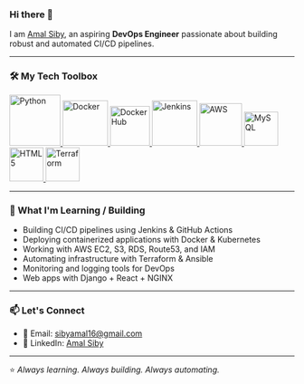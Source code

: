 ### Hi there 👋

I am [Amal Siby](https://www.linkedin.com/in/amalee17/), an aspiring **DevOps Engineer** passionate about building robust and automated CI/CD pipelines.

---

### 🛠️ My Tech Toolbox

<p float="left">
  <a href="https://www.python.org/" target="_blank">
    <img src="https://media1.giphy.com/media/KAq5w47R9rmTuvWOWa/giphy.gif" height="90" alt="Python" />
  </a>
  <a href="https://www.docker.com/" target="_blank">
    <img src="https://raw.githubusercontent.com/itsksaurabh/itsksaurabh/master/assets/docker.gif" height="80" alt="Docker" />
  </a>
  <a href="https://hub.docker.com/" target="_blank">
    <img src="https://www.docker.com/wp-content/uploads/2022/03/Moby-logo.png" height="70" alt="Docker Hub" />
  </a>
  <a href="https://www.jenkins.io/" target="_blank">
    <img src="https://www.jenkins.io/images/logos/jenkins/jenkins.png" height="80" alt="Jenkins" />
  </a>
  <a href="https://aws.amazon.com/" target="_blank">
    <img src="https://raw.githubusercontent.com/itsksaurabh/itsksaurabh/master/assets/aws.gif" height="75" alt="AWS" />
  </a>
  <a href="https://www.mysql.com/" target="_blank">
    <img src="https://img.icons8.com/color/452/mysql-logo.png" height="60" alt="MySQL" />
  </a>
  <a href="https://developer.mozilla.org/en-US/docs/Glossary/HTML5" target="_blank">
    <img src="https://img.icons8.com/color/452/html-5.png" height="60" alt="HTML5" />
  </a>
  <a href="https://www.terraform.io/" target="_blank">
    <img src="https://www.vectorlogo.zone/logos/terraformio/terraformio-icon.svg" height="60" alt="Terraform" />
  </a>
</p>

---

### 🧠 What I'm Learning / Building

- Building CI/CD pipelines using Jenkins & GitHub Actions  
- Deploying containerized applications with Docker & Kubernetes  
- Working with AWS EC2, S3, RDS, Route53, and IAM  
- Automating infrastructure with Terraform & Ansible  
- Monitoring and logging tools for DevOps  
- Web apps with Django + React + NGINX  

---

### 📫 Let's Connect

- 📧 Email: [sibyamal16@gmail.com](mailto:sibyamal16@gmail.com)  
- 💼 LinkedIn: [Amal Siby](https://www.linkedin.com/in/amalee17/) 

---

⭐ *Always learning. Always building. Always automating.*
